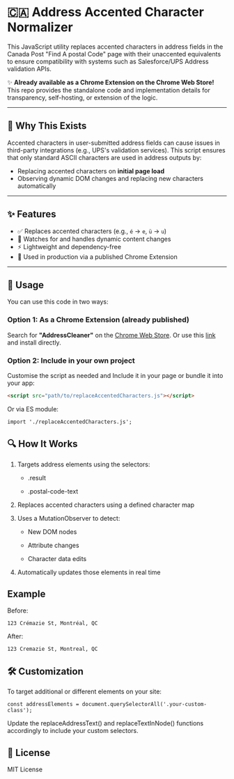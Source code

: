 # 🇨🇦 Address Accented Character Normalizer

This JavaScript utility replaces accented characters in address fields in the Canada Post "Find A postal Code" page with their unaccented equivalents to ensure compatibility with systems such as Salesforce/UPS Address validation APIs.

✨ **Already available as a Chrome Extension on the Chrome Web Store!**  
This repo provides the standalone code and implementation details for transparency, self-hosting, or extension of the logic.

---

## 🔧 Why This Exists

Accented characters in user-submitted address fields can cause issues in third-party integrations (e.g., UPS's validation services). This script ensures that only standard ASCII characters are used in address outputs by:

- Replacing accented characters on **initial page load**
- Observing dynamic DOM changes and replacing new characters automatically

---

## ✨ Features

- ✅ Replaces accented characters (e.g., `é` → `e`, `ü` → `u`)
- 🔄 Watches for and handles dynamic content changes
- ⚡ Lightweight and dependency-free
- 💼 Used in production via a published Chrome Extension

---

## 🚀 Usage

You can use this code in two ways:

### Option 1: As a Chrome Extension (already published)

Search for **"AddressCleaner"** on the [Chrome Web Store](https://chrome.google.com/webstore/). Or use this [link](https://chromewebstore.google.com/detail/addresscleaner/bmicgfnhadidhjcfelhebjcjibnkjcld) and install directly.

### Option 2: Include in your own project

Customise the script as needed and Include it in your page or bundle it into your app:

```html
<script src="path/to/replaceAccentedCharacters.js"></script> 
```
Or via ES module:
```
import './replaceAccentedCharacters.js';
```

## 🔍 How It Works

1. Targets address elements using the selectors:

    - .result

    - .postal-code-text

2. Replaces accented characters using a defined character map

3. Uses a MutationObserver to detect:

    -  New DOM nodes

    - Attribute changes

    - Character data edits

4. Automatically updates those elements in real time

## Example

Before:
```
123 Crémazie St, Montréal, QC
```

After:
```
123 Cremazie St, Montreal, QC
```


## 🛠️ Customization

To target additional or different elements on your site:
```
const addressElements = document.querySelectorAll('.your-custom-class');
```
Update the replaceAddressText() and replaceTextInNode() functions accordingly to include your custom selectors.

## 📄 License

MIT License